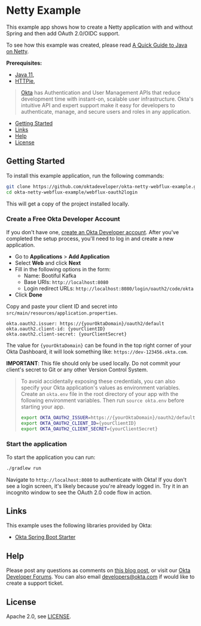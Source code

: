# Netty Example
 
This example app shows how to create a Netty application with and without Spring and then add OAuth 2.0/OIDC support.

To see how this example was created, please read [A Quick Guide to Java on Netty][blog-url].

**Prerequisites:** 
  - [Java 11](https://openjdk.java.net/install/), 
  - [HTTPie](https://httpie.org/doc#installation), 

> [Okta](https://developer.okta.com/) has Authentication and User Management APIs that reduce development time with instant-on, scalable user infrastructure. Okta's intuitive API and expert support make it easy for developers to authenticate, manage, and secure users and roles in any application.

* [Getting Started](#getting-started)
* [Links](#links)
* [Help](#help)
* [License](#license)

## Getting Started

To install this example application, run the following commands:

```bash
git clone https://github.com/oktadeveloper/okta-netty-webflux-example.git okta-netty-webflux-example
cd okta-netty-webflux-example/webflux-oauth2login
```

This will get a copy of the project installed locally.

### Create a Free Okta Developer Account

If you don't have one, [create an Okta Developer account](https://developer.okta.com/signup/). After you've completed the setup process, you'll need to log in and create a new application.

* Go to  **Applications** > **Add Application**
* Select **Web** and click **Next** 
* Fill in the following options in the form:
    - Name: Bootiful Kafka
    - Base URIs: `http://localhost:8080`
    - Login redirect URLs: `http://localhost:8080/login/oauth2/code/okta`
* Click **Done**

Copy and paste your client ID and secret into `src/main/resources/application.properties`.

```properties
okta.oauth2.issuer: https://{yourOktaDomain}/oauth2/default  
okta.oauth2.client-id: {yourClientID}
okta.oauth2.client-secret: {yourClientSecret}
```

The value for `{yourOktaDomain}` can be found in the top right corner of your Okta Dashboard, it will look something like: `https://dev-123456.okta.com`.

**IMPORTANT**: This file should only be used locally. Do not commit your client's secret to Git or any other Version Control System.

> To avoid accidentally exposing these credentials, you can also specify your Okta application's values as environment variables. Create an `okta.env` file in the root directory of your app with the following environment variables. Then run `source okta.env` before starting your app.
> 
> ```bash
> export OKTA_OAUTH2_ISSUER=https://{yourOktaDomain}/oauth2/default
> export OKTA_OAUTH2_CLIENT_ID={yourClientID}
> export OKTA_OAUTH2_CLIENT_SECRET={yourClientSecret}
> ```
### Start the application

To start the application you can run:

```bash
./gradlew run
```

Navigate to `http://localhost:8080` to authenticate with Okta! If you don't see a login screen, it's likely because you're already logged in. Try it in an incognito window to see the OAuth 2.0 code flow in action.

## Links

This example uses the following libraries provided by Okta:

* [Okta Spring Boot Starter](https://github.com/okta/okta-spring-boot)

## Help

Please post any questions as comments on [this blog post][blog-url], or visit our [Okta Developer Forums](https://devforum.okta.com/). You can also email developers@okta.com if would like to create a support ticket.

## License

Apache 2.0, see [LICENSE](LICENSE).

[blog-url]: https://developer.okta.com/blog/2019/11/25/java-netty-webflux
